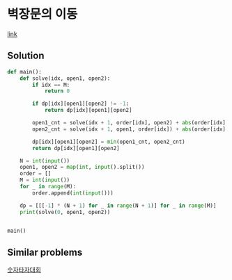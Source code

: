 # 벽장문의 이동 

[link](https://www.acmicpc.net/problem/2666)

## Solution

```python
def main():
    def solve(idx, open1, open2):
        if idx == M:
            return 0

        if dp[idx][open1][open2] != -1:
            return dp[idx][open1][open2]

        open1_cnt = solve(idx + 1, order[idx], open2) + abs(order[idx] - open1)
        open2_cnt = solve(idx + 1, open1, order[idx]) + abs(order[idx] - open2)

        dp[idx][open1][open2] = min(open1_cnt, open2_cnt)
        return dp[idx][open1][open2]

    N = int(input())
    open1, open2 = map(int, input().split())
    order = []
    M = int(input())
    for _ in range(M):
        order.append(int(input()))

    dp = [[[-1] * (N + 1) for _ in range(N + 1)] for _ in range(M)]
    print(solve(0, open1, open2))


main()

```

## Similar problems

[숫자타자대회](P136797.md)
